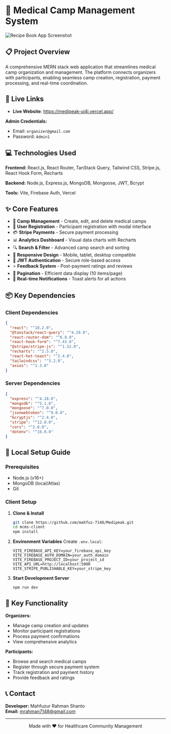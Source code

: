 # 🏥 Medical Camp Management System

![Recipe Book App Screenshot](https://i.postimg.cc/XqFsVTTX/medipeak.png)

## 📋 Project Overview

A comprehensive MERN stack web application that streamlines medical camp organization and management. The platform connects organizers with participants, enabling seamless camp creation, registration, payment processing, and real-time coordination.

## 🔗 Live Links

- **Live Website**: https://medipeak-uj4i.vercel.app/

**Admin Credentials:**
- Email: `organizer@gmail.com`
- Password: `Admin1`

## 💻 Technologies Used

**Frontend:** React.js, React Router, TanStack Query, Tailwind CSS, Stripe.js, React Hook Form, Recharts

**Backend:** Node.js, Express.js, MongoDB, Mongoose, JWT, Bcrypt

**Tools:** Vite, Firebase Auth, Vercel

## ✨ Core Features

- 🏥 **Camp Management** - Create, edit, and delete medical camps
- 👥 **User Registration** - Participant registration with modal interface
- 💳 **Stripe Payments** - Secure payment processing
- 📊 **Analytics Dashboard** - Visual data charts with Recharts
- 🔍 **Search & Filter** - Advanced camp search and sorting
- 📱 **Responsive Design** - Mobile, tablet, desktop compatible
- 🔐 **JWT Authentication** - Secure role-based access
- ⭐ **Feedback System** - Post-payment ratings and reviews
- 📄 **Pagination** - Efficient data display (10 items/page)
- 🔔 **Real-time Notifications** - Toast alerts for all actions

## 📦 Key Dependencies

### Client Dependencies
```json
{
  "react": "^18.2.0",
  "@tanstack/react-query": "^4.29.0",
  "react-router-dom": "^6.8.0",
  "react-hook-form": "^7.43.0",
  "@stripe/stripe-js": "^1.52.0",
  "recharts": "^2.5.0",
  "react-hot-toast": "^2.4.0",
  "tailwindcss": "^3.2.0",
  "axios": "^1.3.0"
}
```

### Server Dependencies
```json
{
  "express": "^4.18.0",
  "mongodb": "^5.1.0",
  "mongoose": "^7.0.0",
  "jsonwebtoken": "^9.0.0",
  "bcryptjs": "^2.4.0",
  "stripe": "^12.0.0",
  "cors": "^2.8.0",
  "dotenv": "^16.0.0"
}
```

## 🚀 Local Setup Guide

### Prerequisites
- Node.js (v16+)
- MongoDB (local/Atlas)
- Git

### Client Setup

1. **Clone & Install**
   ```bash
   git clone https://github.com/mahfuz-7148/Medipeak.git
   cd mcms-client
   npm install
   ```

2. **Environment Variables**
   Create `.env.local`:
   ```env
   VITE_FIREBASE_API_KEY=your_firebase_api_key
   VITE_FIREBASE_AUTH_DOMAIN=your_auth_domain
   VITE_FIREBASE_PROJECT_ID=your_project_id
   VITE_API_URL=http://localhost:5000
   VITE_STRIPE_PUBLISHABLE_KEY=your_stripe_key
   ```

3. **Start Development Server**
   ```bash
   npm run dev
   ```


## 🎯 Key Functionality

**Organizers:**
- Manage camp creation and updates
- Monitor participant registrations
- Process payment confirmations
- View comprehensive analytics

**Participants:**
- Browse and search medical camps
- Register through secure payment system
- Track registration and payment history
- Provide feedback and ratings


## 📞 Contact

**Developer:** Mahfuzur Rahman Shanto  
**Email:** mrahman7148@gmail.com  
 


---

<div align="center">
Made with ❤️ for Healthcare Community Management
</div>
